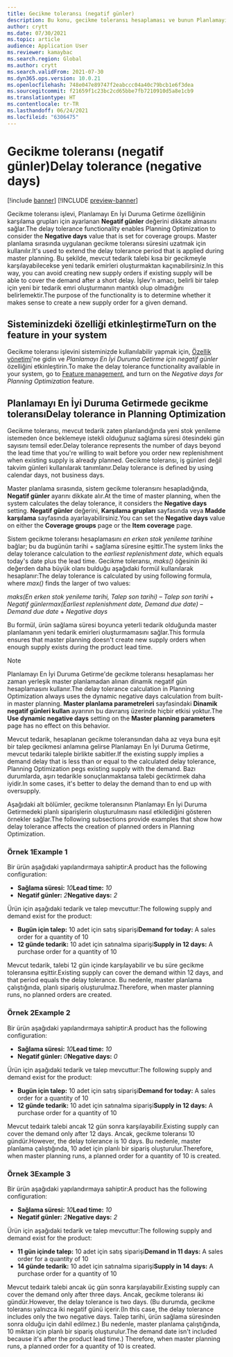 ```yaml
---
title: Gecikme toleransı (negatif günler)
description: Bu konu, gecikme toleransı hesaplaması ve bunun Planlamayı En İyi Duruma Getirme'de planlı sipariş oluşturmayı nasıl etkilediği hakkında bilgi sağlar.
author: crytt
ms.date: 07/30/2021
ms.topic: article
audience: Application User
ms.reviewer: kamaybac
ms.search.region: Global
ms.author: crytt
ms.search.validFrom: 2021-07-30
ms.dyn365.ops.version: 10.0.21
ms.openlocfilehash: 748e047e89747f2eabccc04a40c79bcb1e6f3dea
ms.sourcegitcommit: f21659f1c23bc2cd65bbe7fb7210910d5a8e1cb9
ms.translationtype: HT
ms.contentlocale: tr-TR
ms.lasthandoff: 06/24/2021
ms.locfileid: "6306475"
---
```

# <a name="delay-tolerance-negative-days"></a><span data-ttu-id="a2f47-103">Gecikme toleransı (negatif günler)</span><span class="sxs-lookup"><span data-stu-id="a2f47-103">Delay tolerance (negative days)</span></span>

[!include [banner](../../includes/banner.md)]
[!INCLUDE [preview-banner](../../includes/preview-banner.md)]

<span data-ttu-id="a2f47-104">Gecikme toleransı işlevi, Planlamayı En İyi Duruma Getirme özelliğinin karşılama grupları için ayarlanan **Negatif günler** değerini dikkate almasını sağlar.</span><span class="sxs-lookup"><span data-stu-id="a2f47-104">The delay tolerance functionality enables Planning Optimization to consider the **Negative days** value that is set for coverage groups.</span></span> <span data-ttu-id="a2f47-105">Master planlama sırasında uygulanan gecikme toleransı süresini uzatmak için kullanılır.</span><span class="sxs-lookup"><span data-stu-id="a2f47-105">It's used to extend the delay tolerance period that is applied during master planning.</span></span> <span data-ttu-id="a2f47-106">Bu şekilde, mevcut tedarik talebi kısa bir gecikmeyle karşılayabilecekse yeni tedarik emirleri oluşturmaktan kaçınabilirsiniz.</span><span class="sxs-lookup"><span data-stu-id="a2f47-106">In this way, you can avoid creating new supply orders if existing supply will be able to cover the demand after a short delay.</span></span> <span data-ttu-id="a2f47-107">İşlev'n amacı, belirli bir talep için yeni bir tedarik emri oluşturmanın mantıklı olup olmadığını belirlemektir.</span><span class="sxs-lookup"><span data-stu-id="a2f47-107">The purpose of the functionality is to determine whether it makes sense to create a new supply order for a given demand.</span></span>

## <a name="turn-on-the-feature-in-your-system"></a><span data-ttu-id="a2f47-108">Sisteminizdeki özelliği etkinleştirme</span><span class="sxs-lookup"><span data-stu-id="a2f47-108">Turn on the feature in your system</span></span>

<span data-ttu-id="a2f47-109">Gecikme toleransı işlevini sisteminizde kullanılabilir yapmak için, [Özellik yönetimi](../../../fin-ops-core/fin-ops/get-started/feature-management/feature-management-overview.md)'ne gidin ve *Planlamayı En İyi Duruma Getirme için negatif günler* özelliğini etkinleştirin.</span><span class="sxs-lookup"><span data-stu-id="a2f47-109">To make the delay tolerance functionality available in your system, go to [Feature management](../../../fin-ops-core/fin-ops/get-started/feature-management/feature-management-overview.md), and turn on the *Negative days for Planning Optimization* feature.</span></span>

## <a name="delay-tolerance-in-planning-optimization"></a><span data-ttu-id="a2f47-110">Planlamayı En İyi Duruma Getirmede gecikme toleransı</span><span class="sxs-lookup"><span data-stu-id="a2f47-110">Delay tolerance in Planning Optimization</span></span>

<span data-ttu-id="a2f47-111">Gecikme toleransı, mevcut tedarik zaten planlandığında yeni stok yenileme istemeden önce beklemeye istekli olduğunuz sağlama süresi ötesindeki gün sayısını temsil eder.</span><span class="sxs-lookup"><span data-stu-id="a2f47-111">Delay tolerance represents the number of days beyond the lead time that you're willing to wait before you order new replenishment when existing supply is already planned.</span></span> <span data-ttu-id="a2f47-112">Gecikme toleransı, iş günleri değil takvim günleri kullanılarak tanımlanır.</span><span class="sxs-lookup"><span data-stu-id="a2f47-112">Delay tolerance is defined by using calendar days, not business days.</span></span>

<span data-ttu-id="a2f47-113">Master planlama sırasında, sistem gecikme toleransını hesapladığında, **Negatif günler** ayarını dikkate alır.</span><span class="sxs-lookup"><span data-stu-id="a2f47-113">At the time of master planning, when the system calculates the delay tolerance, it considers the **Negative days** setting.</span></span> <span data-ttu-id="a2f47-114">**Negatif günler** değerini, **Karşılama grupları** sayfasında veya **Madde karşılama** sayfasında ayarlayabilirsiniz.</span><span class="sxs-lookup"><span data-stu-id="a2f47-114">You can set the **Negative days** value on either the **Coverage groups** page or the **Item coverage** page.</span></span>

<span data-ttu-id="a2f47-115">Sistem gecikme toleransı hesaplamasını *en erken stok yenileme tarihine* bağlar; bu da bugünün tarihi + sağlama süresine eşittir.</span><span class="sxs-lookup"><span data-stu-id="a2f47-115">The system links the delay tolerance calculation to the *earliest replenishment date*, which equals today's date plus the lead time.</span></span> <span data-ttu-id="a2f47-116">Gecikme toleransı, *maks()* öğesinin iki değerden daha büyük olanı bulduğu aşağıdaki formül kullanılarak hesaplanır:</span><span class="sxs-lookup"><span data-stu-id="a2f47-116">The delay tolerance is calculated by using following formula, where *max()* finds the larger of two values:</span></span>

<span data-ttu-id="a2f47-117">*maks(En erken stok yenileme tarihi, Talep son tarihi)* – *Talep son tarihi* + *Negatif günler*</span><span class="sxs-lookup"><span data-stu-id="a2f47-117">*max(Earliest replenishment date, Demand due date)* – *Demand due date* + *Negative days*</span></span>

<span data-ttu-id="a2f47-118">Bu formül, ürün sağlama süresi boyunca yeterli tedarik olduğunda master planlamanın yeni tedarik emirleri oluşturmamasını sağlar.</span><span class="sxs-lookup"><span data-stu-id="a2f47-118">This formula ensures that master planning doesn't create new supply orders when enough supply exists during the product lead time.</span></span>

> [!NOTE]
> <span data-ttu-id="a2f47-119">Planlamayı En İyi Duruma Getirme'de gecikme toleransı hesaplaması her zaman yerleşik master planlamadan alınan dinamik negatif gün hesaplamasını kullanır.</span><span class="sxs-lookup"><span data-stu-id="a2f47-119">The delay tolerance calculation in Planning Optimization always uses the dynamic negative days calculation from built-in master planning.</span></span> <span data-ttu-id="a2f47-120">**Master planlama parametreleri** sayfasindaki **Dinamik negatif günleri kullan** ayarının bu davranış üzerinde hiçbir etkisi yoktur.</span><span class="sxs-lookup"><span data-stu-id="a2f47-120">The **Use dynamic negative days** setting on the **Master planning parameters** page has no effect on this behavior.</span></span>

<span data-ttu-id="a2f47-121">Mevcut tedarik, hesaplanan gecikme toleransından daha az veya buna eşit bir talep gecikmesi anlamına gelirse Planlamayı En İyi Duruma Getirme, mevcut tedariki taleple birlikte sabitler.</span><span class="sxs-lookup"><span data-stu-id="a2f47-121">If the existing supply implies a demand delay that is less than or equal to the calculated delay tolerance, Planning Optimization pegs existing supply with the demand.</span></span> <span data-ttu-id="a2f47-122">Bazı durumlarda, aşırı tedarikle sonuçlanmaktansa talebi geciktirmek daha iyidir.</span><span class="sxs-lookup"><span data-stu-id="a2f47-122">In some cases, it's better to delay the demand than to end up with oversupply.</span></span>

<span data-ttu-id="a2f47-123">Aşağıdaki alt bölümler, gecikme toleransının Planlamayı En İyi Duruma Getirmedeki planlı siparişlerin oluşturulmasını nasıl etkilediğini gösteren örnekler sağlar.</span><span class="sxs-lookup"><span data-stu-id="a2f47-123">The following subsections provide examples that show how delay tolerance affects the creation of planned orders in Planning Optimization.</span></span>

### <a name="example-1"></a><span data-ttu-id="a2f47-124">Örnek 1</span><span class="sxs-lookup"><span data-stu-id="a2f47-124">Example 1</span></span>

<span data-ttu-id="a2f47-125">Bir ürün aşağıdaki yapılandırmaya sahiptir:</span><span class="sxs-lookup"><span data-stu-id="a2f47-125">A product has the following configuration:</span></span>

- <span data-ttu-id="a2f47-126">**Sağlama süresi:** *10*</span><span class="sxs-lookup"><span data-stu-id="a2f47-126">**Lead time:** *10*</span></span>
- <span data-ttu-id="a2f47-127">**Negatif günler:** *2*</span><span class="sxs-lookup"><span data-stu-id="a2f47-127">**Negative days:** *2*</span></span>

<span data-ttu-id="a2f47-128">Ürün için aşağıdaki tedarik ve talep mevcuttur:</span><span class="sxs-lookup"><span data-stu-id="a2f47-128">The following supply and demand exist for the product:</span></span>

- <span data-ttu-id="a2f47-129">**Bugün için talep:** 10 adet için satış siparişi</span><span class="sxs-lookup"><span data-stu-id="a2f47-129">**Demand for today:** A sales order for a quantity of 10</span></span>
- <span data-ttu-id="a2f47-130">**12 günde tedarik:** 10 adet için satınalma siparişi</span><span class="sxs-lookup"><span data-stu-id="a2f47-130">**Supply in 12 days:** A purchase order for a quantity of 10</span></span>

<span data-ttu-id="a2f47-131">Mevcut tedarik, talebi 12 gün içinde karşılayabilir ve bu süre gecikme toleransına eşittir.</span><span class="sxs-lookup"><span data-stu-id="a2f47-131">Existing supply can cover the demand within 12 days, and that period equals the delay tolerance.</span></span> <span data-ttu-id="a2f47-132">Bu nedenle, master planlama çalıştığında, planlı sipariş oluşturulmaz.</span><span class="sxs-lookup"><span data-stu-id="a2f47-132">Therefore, when master planning runs, no planned orders are created.</span></span>

### <a name="example-2"></a><span data-ttu-id="a2f47-133">Örnek 2</span><span class="sxs-lookup"><span data-stu-id="a2f47-133">Example 2</span></span>

<span data-ttu-id="a2f47-134">Bir ürün aşağıdaki yapılandırmaya sahiptir:</span><span class="sxs-lookup"><span data-stu-id="a2f47-134">A product has the following configuration:</span></span>

- <span data-ttu-id="a2f47-135">**Sağlama süresi:** *10*</span><span class="sxs-lookup"><span data-stu-id="a2f47-135">**Lead time:** *10*</span></span>
- <span data-ttu-id="a2f47-136">**Negatif günler:** *0*</span><span class="sxs-lookup"><span data-stu-id="a2f47-136">**Negative days:** *0*</span></span>

<span data-ttu-id="a2f47-137">Ürün için aşağıdaki tedarik ve talep mevcuttur:</span><span class="sxs-lookup"><span data-stu-id="a2f47-137">The following supply and demand exist for the product:</span></span>

- <span data-ttu-id="a2f47-138">**Bugün için talep:** 10 adet için satış siparişi</span><span class="sxs-lookup"><span data-stu-id="a2f47-138">**Demand for today:** A sales order for a quantity of 10</span></span>
- <span data-ttu-id="a2f47-139">**12 günde tedarik:** 10 adet için satınalma siparişi</span><span class="sxs-lookup"><span data-stu-id="a2f47-139">**Supply in 12 days:** A purchase order for a quantity of 10</span></span>

<span data-ttu-id="a2f47-140">Mevcut tedairk talebi ancak 12 gün sonra karşılayabilir.</span><span class="sxs-lookup"><span data-stu-id="a2f47-140">Existing supply can cover the demand only after 12 days.</span></span> <span data-ttu-id="a2f47-141">Ancak, gecikme toleransı 10 gündür.</span><span class="sxs-lookup"><span data-stu-id="a2f47-141">However, the delay tolerance is 10 days.</span></span> <span data-ttu-id="a2f47-142">Bu nedenle, master planlama çalıştığında, 10 adet için planlı bir sipariş oluşturulur.</span><span class="sxs-lookup"><span data-stu-id="a2f47-142">Therefore, when master planning runs, a planned order for a quantity of 10 is created.</span></span>

### <a name="example-3"></a><span data-ttu-id="a2f47-143">Örnek 3</span><span class="sxs-lookup"><span data-stu-id="a2f47-143">Example 3</span></span>

<span data-ttu-id="a2f47-144">Bir ürün aşağıdaki yapılandırmaya sahiptir:</span><span class="sxs-lookup"><span data-stu-id="a2f47-144">A product has the following configuration:</span></span>

- <span data-ttu-id="a2f47-145">**Sağlama süresi:** *10*</span><span class="sxs-lookup"><span data-stu-id="a2f47-145">**Lead time:** *10*</span></span>
- <span data-ttu-id="a2f47-146">**Negatif günler:** *2*</span><span class="sxs-lookup"><span data-stu-id="a2f47-146">**Negative days:** *2*</span></span>

<span data-ttu-id="a2f47-147">Ürün için aşağıdaki tedarik ve talep mevcuttur:</span><span class="sxs-lookup"><span data-stu-id="a2f47-147">The following supply and demand exist for the product:</span></span>

- <span data-ttu-id="a2f47-148">**11 gün içinde talep:** 10 adet için satış siparişi</span><span class="sxs-lookup"><span data-stu-id="a2f47-148">**Demand in 11 days:** A sales order for a quantity of 10</span></span>
- <span data-ttu-id="a2f47-149">**14 günde tedarik:** 10 adet için satınalma siparişi</span><span class="sxs-lookup"><span data-stu-id="a2f47-149">**Supply in 14 days:** A purchase order for a quantity of 10</span></span>

<span data-ttu-id="a2f47-150">Mevcut tedairk talebi ancak üç gün sonra karşılayabilir.</span><span class="sxs-lookup"><span data-stu-id="a2f47-150">Existing supply can cover the demand only after three days.</span></span> <span data-ttu-id="a2f47-151">Ancak, gecikme toleransı iki gündür.</span><span class="sxs-lookup"><span data-stu-id="a2f47-151">However, the delay tolerance is two days.</span></span> <span data-ttu-id="a2f47-152">(Bu durumda, gecikme toleransı yalnızca iki negatif günü içerir.</span><span class="sxs-lookup"><span data-stu-id="a2f47-152">(In this case, the delay tolerance includes only the two negative days.</span></span> <span data-ttu-id="a2f47-153">Talep tarihi, ürün sağlama süresinden sonra olduğu için dahil edilmez.) Bu nedenle, master planlama çalıştığında, 10 miktarı için planlı bir sipariş oluşturulur.</span><span class="sxs-lookup"><span data-stu-id="a2f47-153">The demand date isn't included because it's after the product lead time.) Therefore, when master planning runs, a planned order for a quantity of 10 is created.</span></span>
